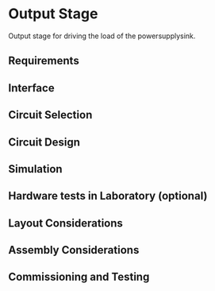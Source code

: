 Output Stage
============

Output stage for driving the load of the powersupplysink.

Requirements
------------

Interface
---------

Circuit Selection
-----------------

Circuit Design
--------------

Simulation
----------

Hardware tests in Laboratory (optional)
---------------------------------------

Layout Considerations
---------------------

Assembly Considerations
-----------------------

Commissioning and Testing
-------------------------

